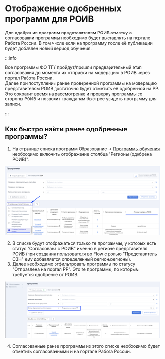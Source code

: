 # Отображение одобренных программ для РОИВ

Для одобрения программ представителям РОИВ  отметку о согласовании программы  необходимо будет выставлять на портале Работа России. В том числе если на программу после её публикации будет добавлен новый период обучения.&#x20;

:::info

Все программы ФО ТГУ пройдут/прошли предварительный этап согласования до момента их отправки на модерацию в РОИВ через портал Работа России.\
Далее при поступлении ранее проверенной программы на модерацию представителям РОИВ  достаточно будет отметить её одобренной на РР. \
Это сократит время на рассмотрение  и проверку программы со стороны РОИВ и позволит гражданам быстрее увидеть программу для записи.

:::

## Как быстро найти ранее одобренные программы?

1. На странице списка программ Образование -> [Программы обучения](https://2024.flow.tgu-dpo.ru/EducationPrograms/EducationProgramList) необходимо включить отображение столбца "Регионы (одобрена РОИВ)".

![](<../.gitbook/assets/image (21).png>)

2. В списке будут отображаться только те программы, у которых есть статус "Согласована с РОИВ" именно в регионе представителя РОИВ (при создании пользователя во Flow с ролью "Представитель СЗН" ему добавляется определенный регион/регионы).
3. Далее необходимо отфильтровать программы по статусу "Отправлена на портал РР". Это те программы, по которым требуется одобрение от РОИВ.

![](<../.gitbook/assets/image (22).png>)

4. Согласованные ранее программы из этого списке  необходимо будет  отметить  согласованными  и на портале Работа России.
